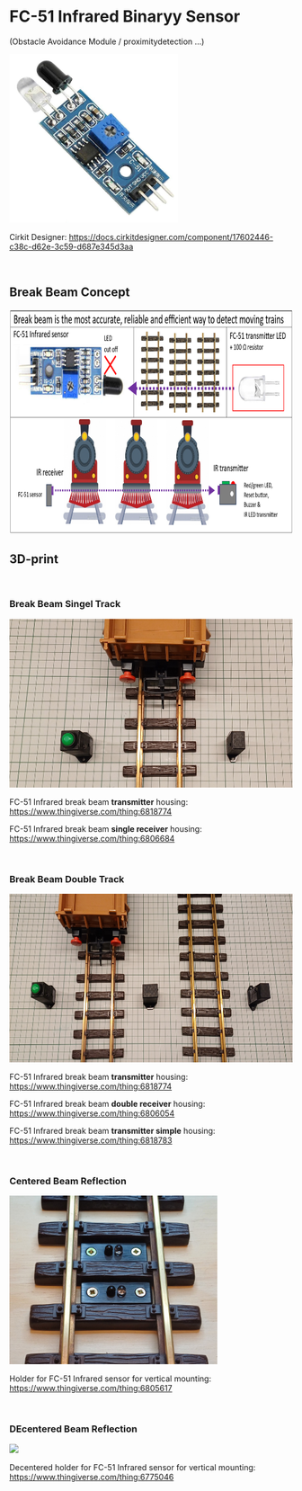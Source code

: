 # FC-51 Infrared Binaryy Sensor 
(Obstacle Avoidance Module /  proximitydetection ...)

<img src="https://github.com/MTD2A/FC-51/blob/main/image/Infrared-Obstacle-Avoidance-Sensor-Module-FC-51.png" width="300" height="300">

Cirkit Designer: https://docs.cirkitdesigner.com/component/17602446-c38c-d62e-3c59-d687e345d3aa

<br/>

## Break Beam Concept

<img src="https://github.com/MTD2A/FC-51/blob/main/image/Break%20Beam%20concept.png" height="400">

<br/>

## 3D-print

<br/>

### Break Beam Singel Track

<img src="https://github.com/MTD2A/FC-51/blob/main/image/FC-51%20single%20receiver%20and%20transmitter.jpg" height="300">

FC-51 Infrared break beam **transmitter** housing: https://www.thingiverse.com/thing:6818774

FC-51 Infrared break beam **single receiver** housing: https://www.thingiverse.com/thing:6806684

<br/>

### Break Beam Double Track

<img src="https://github.com/MTD2A/FC-51/blob/main/image/FC-51%20double%20receiver%20and%20transmitter.jpg" height="300">

FC-51 Infrared break beam **transmitter** housing: https://www.thingiverse.com/thing:6818774

FC-51 Infrared break beam **double receiver** housing: https://www.thingiverse.com/thing:6806054

FC-51 Infrared break beam **transmitter simple** housing: https://www.thingiverse.com/thing:6818783

<br/>

### Centered Beam Reflection

<img src="https://github.com/MTD2A/FC-51/blob/main/image/Train%20track%20holder%20with%20FC-51%20mounted%20on%20track%202.png" height="300">

Holder for FC-51 Infrared sensor for vertical mounting: https://www.thingiverse.com/thing:6805617

<br/>

### DEcentered Beam Reflection

<img src="https://github.com/MTD2A/FC-51/blob/main/image/Train%20track%20decentered%20holder%20with%20FC-51%20mounted%20on%20track%202.png" height="300">

Decentered holder for FC-51 Infrared sensor for vertical mounting: https://www.thingiverse.com/thing:6775046
